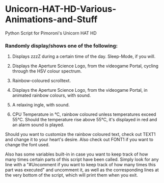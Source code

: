 # Unicorn-HAT-HD-Various-Animations-and-Stuff
Python Script for Pimoroni's Unicorn HAT HD

### Randomly display/shows one of the following:

1. Displays zzzZ during a certain time of the day. Sleep-Mode, if you will.

2. Displays the Aperture Science Logo, from the videogame Portal, cycling through the HSV colour spectrum.

3. Rainbow-coloured scrolltext.

4. Displays the Aperture Science Logo, from the videogame Portal, in animated rainbow colours, with sound.

5. A relaxing ingle, with sound.

6. CPU Temperature in °C, rainbow coloured unless temperatures exceed 55°C. Should the temperature rise above 55°C, it's displayed in red and an alarm sound is played.

Should you want to customize the rainbow coloured text, check out TEXT1 and change it to your heart's desire. Also check out FONT1 if you want to change the font used.

Also has some variables built-in in case you want to keep track of how many times certain parts of this script have been called. Simply look for any line with a "#Uncomment if you want to keep track of how many times this part was executed" and uncomment it, as well as the corresponding lines at the very bottom of the script, which will print them when you exit.
